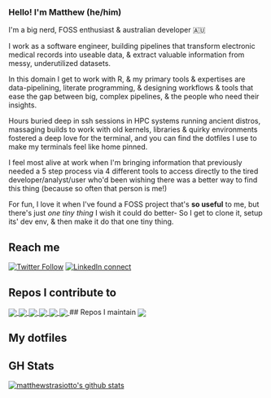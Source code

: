 ### Hello! I'm Matthew (he/him)

I'm a big nerd, FOSS enthusiast & australian developer :australia:

I work as a software engineer, building pipelines that transform electronic medical records into useable data, & extract valuable information from messy, underutilized datasets. 

In this domain I get to work with R, & my primary tools & expertises are data-pipelining, literate programming, & designing workflows & tools that ease the gap between big, complex pipelines, & the people who need their insights.

Hours buried deep in ssh sessions in HPC systems running ancient distros, massaging builds to work with old kernels, libraries & quirky environments fostered a deep love for the terminal, and you can find the dotfiles I use to make my terminals feel like home pinned.

I feel most alive at work when I'm bringing information that previously needed a 5 step process via 4 different tools to access directly to the tired developer/analyst/user who'd been wishing there was a better way to find this thing (because so often that person is me!)

For fun, I love it when I've found a FOSS project that's **so useful** to me, but there's just *one tiny thing* I wish it could do better- So I get to clone it, setup its' dev env, & then make it do that one tiny thing.

## Reach me

[![Twitter Follow](https://img.shields.io/twitter/follow/Mstrasiotto?color=%231DA1F2&label=Follow%20me&logo=Twitter&style=for-the-badge)](https://twitter.com/Mstrasiotto)
[![LinkedIn connect](https://img.shields.io/static/v1?color=%231DA1F2&label=Connect&message=%20&style=for-the-badge&logo=LinkedIn)](https://www.linkedin.com/in/matthewstrasiotto)

## Repos I contribute to

<a href="https://github.com/krisives/cronnit.us/commits?author=matthewstrasiotto">
<img align="center" src="https://img.shields.io/github/stars/krisives/cronnit.us?label=krisives%2Fcronnit.us%20%E2%AD%90&logo=GitHub&style=for-the-badge" />
</a>
<a href="https://github.com/ropensci/drake/commits?author=matthewstrasiotto">
<img align="center" src="https://img.shields.io/github/stars/ropensci/drake?label=ropensci%20%2F%20drake%20%E2%AD%90&logo=GitHub&style=for-the-badge" />
</a>
<a href="https://github.com/r-lib/pkgdown/commits?author=matthewstrasiotto">
<img align="center" src="https://img.shields.io/github/stars/r-lib/pkgdown?label=r-lib%20%2F%20pkgdown%20%E2%AD%90&logo=GitHub&style=for-the-badge" />
</a>
<a href="https://github.com/mschubert/clustermq/commits?author=matthewstrasiotto">
<img align="center" src="https://img.shields.io/github/stars/mschubert/clustermq?label=mschubert%20%2F%20clustermq%20%E2%AD%90&logo=GitHub&style=for-the-badge" />
</a>
<a href="https://github.com/yihui/xaringan/commits?author=matthewstrasiotto">
<img align="center" src="https://img.shields.io/github/stars/yihui/xaringan?label=yihui%20%2F%20xaringan%20%E2%AD%90&logo=GitHub&style=for-the-badge" />
</a>
<a href="https://github.com/yotamberk/timeline-plus/commits?author=matthewstrasiotto">
<img align="center" src="https://img.shields.io/github/stars/yotamberk/timeline-plus?label=yotamberk%20%2F%20timeline-plus%20%E2%AD%90&logo=GitHub&style=for-the-badge" />
</a>
## Repos I maintain

<a href="https://github.com/matthewstrasiotto/mandrake">
  <img align="center" src="https://github-readme-stats.vercel.app/api/pin/?username=matthewstrasiotto&repo=mandrake&theme=dark&show_owner=true" />
</a>

## My dotfiles


## GH Stats

[![matthewstrasiotto's github stats](https://github-readme-stats.vercel.app/api?username=matthewstrasiotto&show_icons=true&theme=dark)](https://github.com/anuraghazra/github-readme-stats)
<!--
**matthewstrasiotto/matthewstrasiotto** is a ✨ _special_ ✨ repository because its `README.md` (this file) appears on your GitHub profile.

Here are some ideas to get you started:

- 🔭 I’m currently working on ...
- 🌱 I’m currently learning ...
- 👯 I’m looking to collaborate on ...
- 🤔 I’m looking for help with ...
- 💬 Ask me about ...
- 📫 How to reach me: ...
- 😄 Pronouns: ...
- ⚡ Fun fact: ...
-->
